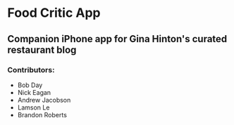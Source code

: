 Food Critic App
===============
## Companion iPhone app for Gina Hinton's curated restaurant blog

### Contributors:

* Bob Day
* Nick Eagan
* Andrew Jacobson
* Lamson Le
* Brandon Roberts
